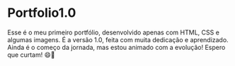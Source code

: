 # Portfolio1.0
 Esse é o meu primeiro portfólio, desenvolvido apenas com HTML, CSS e algumas imagens. É a versão 1.0, feita com muita dedicação e aprendizado. Ainda é o começo da jornada, mas estou animado com a evolução! Espero que curtam! 😄🚀
